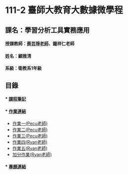 # 111-2 臺師大教育大數據微學程
## 課名：學習分析工具實務應用

#### 授課教師：[蔡芸琤老師](https://github.com/pecu/LAT)、鐘祥仁老師
#### 姓名：顧雅清
#### 系級：衛教系1年級

## 目錄
#### * [課程筆記]()
#### * [作業連結]()
  * [作業一(Pecu老師)](https://github.com/Ya-Cing/LAT-Repo/blob/main/2023%2003%2008(week3%20work)/HW1.ipynb)
  * [作業二(Pecu老師)](https://github.com/Ya-Cing/LAT-Repo/blob/main/2023%2003%2008(week3%20work)/HW2.ipynb)
  * [作業三(Pecu老師)](https://github.com/Ya-Cing/LAT-Repo/blob/main/2023%2003%2029(week6)/HW3.ipynb)
  * [作業四(Ryan老師)](https://github.com/Ya-Cing/LAT-Repo/tree/main/2023%2005%2003(Homework4))
  * [作業五(Ryan老師)](https://github.com/Ya-Cing/LAT-Repo/tree/main/2023%2005%2017(Homework5))
  * [加分作業(Ryan老師)](https://github.com/Ya-Cing/LAT-Repo/tree/main/2023%2005%2024(%E5%8A%A0%E5%88%86%E4%BD%9C%E6%A5%AD))
#### * [專題連結](https://github.com/Ya-Cing/LAT-Repo/tree/main/2023%2006%2007%20final-project)
